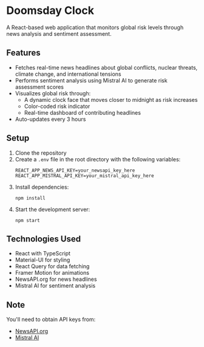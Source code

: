 # Doomsday Clock

A React-based web application that monitors global risk levels through news analysis and sentiment assessment.

## Features

- Fetches real-time news headlines about global conflicts, nuclear threats, climate change, and international tensions
- Performs sentiment analysis using Mistral AI to generate risk assessment scores
- Visualizes global risk through:
  - A dynamic clock face that moves closer to midnight as risk increases
  - Color-coded risk indicator
  - Real-time dashboard of contributing headlines
- Auto-updates every 3 hours

## Setup

1. Clone the repository
2. Create a `.env` file in the root directory with the following variables:
   ```
   REACT_APP_NEWS_API_KEY=your_newsapi_key_here
   REACT_APP_MISTRAL_API_KEY=your_mistral_api_key_here
   ```
3. Install dependencies:
   ```
   npm install
   ```
4. Start the development server:
   ```
   npm start
   ```

## Technologies Used

- React with TypeScript
- Material-UI for styling
- React Query for data fetching
- Framer Motion for animations
- NewsAPI.org for news headlines
- Mistral AI for sentiment analysis

## Note

You'll need to obtain API keys from:
- [NewsAPI.org](https://newsapi.org/)
- [Mistral AI](https://mistral.ai/)
